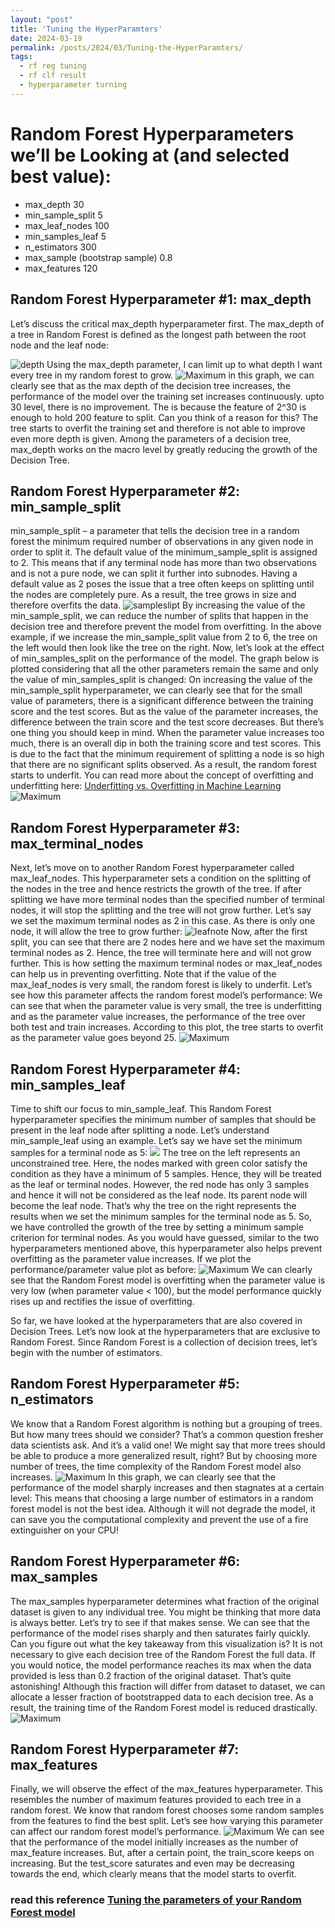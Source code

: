 ```yaml
---
layout: "post"
title: 'Tuning the HyperParamters'
date: 2024-03-19
permalink: /posts/2024/03/Tuning-the-HyperParamters/
tags:
  - rf reg tuning
  - rf clf result
  - hyperparameter turning 
---
```


# Random Forest Hyperparameters we’ll be Looking at (and selected best value):
- max_depth  30
- min_sample_split 5
- max_leaf_nodes 100
- min_samples_leaf 5
- n_estimators 300
- max_sample (bootstrap sample) 0.8
- max_features 120

  
## Random Forest Hyperparameter #1: max_depth
Let’s discuss the critical max_depth hyperparameter first. The max_depth of a tree in Random Forest is defined as the longest path between the root node and the leaf node:

![depth](https://raw.githubusercontent.com/cliffordhu/cliffordhu.github.io/master/_posts/depth.png)
Using the max_depth parameter, I can limit up to what depth I want every tree in my random forest to grow.
![Maximum](https://raw.githubusercontent.com/cliffordhu/cliffordhu.github.io/master/_posts/Image-30-19-24/MaximumDepth.png)
in this graph, we can clearly see that as the max depth of the decision tree increases, the performance of the model over the training set increases continuously. upto 30 level, there is no improvement. The is because the feature of 2^30 is enough to hold 200 feature to split. 
Can you think of a reason for this? The tree starts to overfit the training set and therefore is not able to improve even more depth is given. 
Among the parameters of a decision tree, max_depth works on the macro level by greatly reducing the growth of the Decision Tree.

## Random Forest Hyperparameter #2: min_sample_split
min_sample_split – a parameter that tells the decision tree in a random forest the minimum required number of observations in any given node in order to split it.
The default value of the minimum_sample_split is assigned to 2. This means that if any terminal node has more than two observations and is not a pure node, we can split it further into subnodes.
Having a default value as 2 poses the issue that a tree often keeps on splitting until the nodes are completely pure. As a result, the tree grows in size and therefore overfits the data.
![sampleslipt](https://raw.githubusercontent.com/cliffordhu/cliffordhu.github.io/master/_posts/Image-30-19-24/split.webp)
By increasing the value of the min_sample_split, we can reduce the number of splits that happen in the decision tree and therefore prevent the model from overfitting. In the above example, if we increase the min_sample_split value from 2 to 6, the tree on the left would then look like the tree on the right.
Now, let’s look at the effect of min_samples_split on the performance of the model. The graph below is plotted considering that all the other parameters remain the same and only the value of min_samples_split is changed:
On increasing the value of the min_sample_split hyperparameter, we can clearly see that for the small value of parameters, there is a significant difference between the training score and the test scores. But as the value of the parameter increases, the difference between the train score and the test score decreases.
But there’s one thing you should keep in mind. When the parameter value increases too much, there is an overall dip in both the training score and test scores. This is due to the fact that the minimum requirement of splitting a node is so high that there are no significant splits observed. As a result, the random forest starts to underfit.
You can read more about the concept of overfitting and underfitting here:
[Underfitting vs. Overfitting in Machine Learning](https://www.analyticsvidhya.com/blog/2020/02/underfitting-overfitting-best-fitting-machine-learning/?utm_source=blog&utm_medium=beginners-guide-random-forest-hyperparameter-tuning)
![Maximum](https://raw.githubusercontent.com/cliffordhu/cliffordhu.github.io/master/_posts/Image-30-19-24/MinimumSampleSplit.png)

## Random Forest Hyperparameter #3: max_terminal_nodes
Next, let’s move on to another Random Forest hyperparameter called max_leaf_nodes. This hyperparameter sets a condition on the splitting of the nodes in the tree and hence restricts the growth of the tree. If after splitting we have more terminal nodes than the specified number of terminal nodes, it will stop the splitting and the tree will not grow further.
Let’s say we set the maximum terminal nodes as 2 in this case. As there is only one node, it will allow the tree to grow further:
![leafnote](https://raw.githubusercontent.com/cliffordhu/cliffordhu.github.io/master/_posts/Image-30-19-24/leafnode.webp)
Now, after the first split, you can see that there are 2 nodes here and we have set the maximum terminal nodes as 2. Hence, the tree will terminate here and will not grow further. This is how setting the maximum terminal nodes or max_leaf_nodes can help us in preventing overfitting.
Note that if the value of the max_leaf_nodes is very small, the random forest is likely to underfit. Let’s see how this parameter affects the random forest model’s performance:
We can see that when the parameter value is very small, the tree is underfitting and as the parameter value increases, the performance of the tree over both test and train increases. According to this plot, the tree starts to overfit as the parameter value goes beyond 25.
![Maximum](https://raw.githubusercontent.com/cliffordhu/cliffordhu.github.io/master/_posts/Image-30-19-24/max_leaf_nodes.png)

## Random Forest Hyperparameter #4: min_samples_leaf
Time to shift our focus to min_sample_leaf. This Random Forest hyperparameter specifies the minimum number of samples that should be present in the leaf node after splitting a node.
Let’s understand min_sample_leaf using an example. Let’s say we have set the minimum samples for a terminal node as 5:
![](https://raw.githubusercontent.com/cliffordhu/cliffordhu.github.io/master/_posts/Image-30-19-24/minsampleleaf.webp)
The tree on the left represents an unconstrained tree. Here, the nodes marked with green color satisfy the condition as they have a minimum of 5 samples. Hence, they will be treated as the leaf or terminal nodes.
However, the red node has only 3 samples and hence it will not be considered as the leaf node. Its parent node will become the leaf node. That’s why the tree on the right represents the results when we set the minimum samples for the terminal node as 5.
So, we have controlled the growth of the tree by setting a minimum sample criterion for terminal nodes. As you would have guessed, similar to the two hyperparameters mentioned above, this hyperparameter also helps prevent overfitting as the parameter value increases.
If we plot the performance/parameter value plot as before:
![Maximum](https://raw.githubusercontent.com/cliffordhu/cliffordhu.github.io/master/_posts/Image-30-19-24/MinimumSampleLeaf.png)
We can clearly see that the Random Forest model is overfitting when the parameter value is very low (when parameter value < 100), but the model performance quickly rises up and rectifies the issue of overfitting.

So far, we have looked at the hyperparameters that are also covered in Decision Trees. Let’s now look at the hyperparameters that are exclusive to Random Forest. Since Random Forest is a collection of decision trees, let’s begin with the number of estimators.

## Random Forest Hyperparameter #5: n_estimators
We know that a Random Forest algorithm is nothing but a grouping of trees. But how many trees should we consider? That’s a common question fresher data scientists ask. And it’s a valid one!
We might say that more trees should be able to produce a more generalized result, right? But by choosing more number of trees, the time complexity of the Random Forest model also increases.
![Maximum](https://raw.githubusercontent.com/cliffordhu/cliffordhu.github.io/master/_posts/Image-30-19-24/Nestimator.png)
In this graph, we can clearly see that the performance of the model sharply increases and then stagnates at a certain level:
This means that choosing a large number of estimators in a random forest model is not the best idea. Although it will not degrade the model, it can save you the computational complexity and prevent the use of a fire extinguisher on your CPU!

## Random Forest Hyperparameter #6: max_samples
The max_samples hyperparameter determines what fraction of the original dataset is given to any individual tree. You might be thinking that more data is always better. Let’s try to see if that makes sense.
We can see that the performance of the model rises sharply and then saturates fairly quickly. Can you figure out what the key takeaway from this visualization is?
It is not necessary to give each decision tree of the Random Forest the full data. If you would notice, the model performance reaches its max when the data provided is less than 0.2 fraction of the original dataset. That’s quite astonishing!
Although this fraction will differ from dataset to dataset, we can allocate a lesser fraction of bootstrapped data to each decision tree. As a result, the training time of the Random Forest model is reduced drastically.
![Maximum](https://raw.githubusercontent.com/cliffordhu/cliffordhu.github.io/master/_posts/Image-30-19-24/maximumsamples.png)

## Random Forest Hyperparameter #7: max_features
Finally, we will observe the effect of the max_features hyperparameter. This resembles the number of maximum features provided to each tree in a random forest.
We know that random forest chooses some random samples from the features to find the best split. Let’s see how varying this parameter can affect our random forest model’s performance.
![Maximum](https://raw.githubusercontent.com/cliffordhu/cliffordhu.github.io/master/_posts/Image-30-19-24/MaximumFeature.png)
We can see that the performance of the model initially increases as the number of max_feature increases. But, after a certain point, the train_score keeps on increasing. But the test_score saturates and even may be decreasing towards the end, which clearly means that the model starts to overfit.


### read this reference [Tuning the parameters of your Random Forest model](https://www.analyticsvidhya.com/blog/2020/03/beginners-guide-random-forest-hyperparameter-tuning/)

